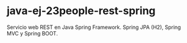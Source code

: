 # java-ej-23people-rest-spring
Servicio web REST en Java Spring Framework. Spring JPA (H2), Spring MVC y Spring BOOT.
